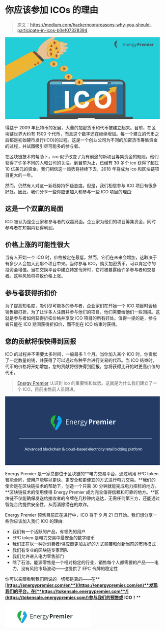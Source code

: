 # 你应该参加 ICOs 的理由

> 原文：<https://medium.com/hackernoon/reasons-why-you-should-participate-in-icos-b0ef07328394>

![](img/98c5be634ba2c09ea1385f8e3a74dcc6.png)

得益于 2009 年比特币的发展，大量的加密货币和代币被建立起来。目前，在区块链世界大约有 1500 个代币，而且这个数字还在继续增加。每一个建立的代币之后都是初始硬币发行(ICO)的过程。这是一个创业公司为不同的加密货币筹集资金的过程，并试图吸引尽可能多的参与者。

在区块链技术的帮助下，ico 似乎改变了为有前途的新项目筹集资金的规则。他们获得了许多不同的人和公司的关注。到目前为止，已经有 30 多个 ico 获得了超过 10 亿美元的资金。我们相信这一趋势将持续下去，2018 年将成为 ico 和区块链项目更大的一年。

然而，仍然有人对这一新趋势持怀疑态度。但是，我们相信参与 ICO 项目有很多好处。因此，我们分享一些你应该加入和参与一些 ICO 项目的理由:

## **这是一个双赢的局面**

ICO 被认为是企业家和参与者的双赢局面。企业家为他们的项目筹集资金，同时参与者在短期内获得利润。

## **价格上涨的可能性很大**

当有人开始一个 ICO 时，价格被定在最低。然而，它们在未来会增加，这取决于有多少人会加入到那个项目中来。当你参与 ICO，购买加密货币，可以肯定你的投资会增值。当在交换平台中建立特定令牌时，它将被暴露给许多参与者和交易者。这种风险将导致价格上涨。

## **参与者获得折扣价**

为了提高知名度，吸引尽可能多的参与者，企业家们在开始一个 ICO 项目时会给销售额打折。为了让许多人注册并参与他们的项目，他们需要给他们一些回报。这就是参与者如何获得折扣价格并享受 ICO 项目的所有好处。值得一提的是，参与者只能在 ICO 期间获得折扣价，而不能在 ICO 结束时获得。

## **您的贡献将很快得到回报**

ICO 的过程并不需要太多时间，一般最多 1 个月。当你加入某个 ICO 时，你贡献了一定数量的钱，并获得了可以通过各种平台进行交易的代币。当 ICO 结束时，代币的价格将开始增加，您的贡献将很快得到回报，您将获得比开始时更高价值的代币。

> [Energy Premier](https://medium.com/u/e338af49a57a?source=post_page-----b0ef07328394--------------------------------) 认识到 ico 的重要性和优势。这就是为什么我们建立了一个 ICO，目前由售前人员跟进。

![](img/831793c22881d78e57524e897acd7da8.png)

Energy Premier 是一家总部位于区块链的**电力交易平台，通过利用 EPC token 智能合同，使用户能够以更快、更安全和更便宜的方式进行电力交易。**我们的使命是在区块链技术的帮助下，创造一个只需 30 分钟就能完成电力招标的地方。**区块链技术的使用使得 Energy Premier 成为完全值得信赖和可靠的地方。**区块链不仅能确保发送给接收者的令牌在几秒钟内送达，无需任何第三方，还能通过智能合约提供安全性，从而消除潜在的欺诈。

Energy Premier 预售目前正在进行中，ICO 将于 9 月 21 日开始。我们想分享一些你应该加入我们 ICO 的理由:

*   我们有一个活跃的产品，有领先的用户
*   EPC token 是电力交易中最安全的数字硬币
*   我们正在以一种对消费者/供应商更加友好的方式颠覆和创新当前的市场模式
*   我们有专业的区块链专家团队
*   我们允许进入电力零售部门
*   除了石油，能源零售是一个相对稳定的行业，销售每个人都需要的产品——电力，没有风险市场波动——也提供了 EPC 令牌的稳定性

你可以亲眼看到我们所说的一切都是真的——在**[**https://energypremier.com/en**](https://energypremier.com/en)**发现我们的平台，在[**https://tokensale.energypremier.com**/](https://tokensale.energypremier.com/)参与我们的预售或 ICO！****

****![](img/b3b8ba99c83d8703e3768dd7fa3fae3d.png)****